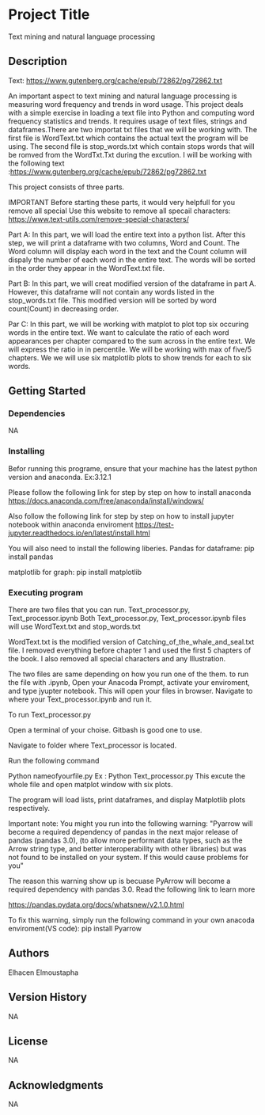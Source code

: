 # Project Title

Text mining and natural language processing

## Description
Text: https://www.gutenberg.org/cache/epub/72862/pg72862.txt

An important aspect to text mining and natural language processing is measuring word frequency and trends in word usage. This project deals with a simple exercise in loading a text file into Python and computing word frequency statistics and trends. It requires usage of text files, strings and dataframes.There are two importat txt files that we will be working with. The first file is WordText.txt which contains the actual text the program will be using. The second file is stop_words.txt which contain stops words that will be romved from the WordTxt.Txt during the excution. 
I will be working with the following  text :https://www.gutenberg.org/cache/epub/72862/pg72862.txt

This project consists of three parts.

IMPORTANT
Before starting these parts, it would very helpfull for you remove all special 
Use this website to remove all specail characters:
https://www.text-utils.com/remove-special-characters/

Part A:
In this part, we will load the entire text into a python list. 
After this step, we will print a dataframe with two columns, Word and Count. The Word column will display each word in the text and the Count column will dispaly the number of each word in the entire text. The words will be sorted in the order they appear in the WordText.txt file.

Part B:
In this part, we will creat modified version of the dataframe in part A. However, this dataframe will not contain any words listed in the stop_words.txt file. This modified version will be sorted by word count(Count) in decreasing order.

Par C:
In this part, we will be working with matplot to plot top six occuring words in the entire text. 
We want to calculate the ratio of each word appearances per chapter compared to the sum across in the entire text. We will express the ratio in in percentile. We will be working with max of five/5 chapters. 
We we will use six matplotlib plots to show trends for each to six words. 


## Getting Started

### Dependencies
NA
### Installing
Befor running this programe, ensure that your machine has the latest python version and anaconda. Ex:3.12.1

Please follow the following link for step by step on how to install anaconda
https://docs.anaconda.com/free/anaconda/install/windows/

Also follow the following link for step by step on how to install jupyter notebook within anaconda enviroment
https://test-jupyter.readthedocs.io/en/latest/install.html


You will also need to install the following liberies. 
Pandas for dataframe:
pip install pandas

matplotlib for graph:
pip install matplotlib

### Executing program
There are two files that you can run. 
Text_processor.py, Text_processor.ipynb
Both Text_processor.py, Text_processor.ipynb files will use WordText.txt and stop_words.txt

WordText.txt is the modified version of Catching_of_the_whale_and_seal.txt file. 
I removed everything before chapter 1 and used the first 5 chapters of the book. 
I also removed all special characters and any Illustration.

The two files are same depending on how you run one of the them. 
to run the file with .ipynb, 
Open your Anacoda Prompt, activate your enviroment, and type jyupter notebook.
This will open your files in browser. Navigate to where your Text_processor.ipynb and run it.

To run  Text_processor.py

Open a terminal of your choise. Gitbash is good one to use. 

Navigate to folder where Text_processor is located. 

Run the following command

Python nameofyourfile.py
Ex : Python Text_processor.py
This excute the whole file and open matplot window with six plots. 

The program will load lists, print dataframes, and display Matplotlib plots respectively.

Important note:
You might you run into the following warning:
"Pyarrow will become a required dependency of pandas in the next major release of pandas (pandas 3.0), (to allow more performant data types, such as the Arrow string type, and better interoperability with other libraries) but was not found to be installed on your system. If this would cause problems for you"

The reason this warning show up is becuase PyArrow will become a required dependency with pandas 3.0. 
Read the following link to learn more

https://pandas.pydata.org/docs/whatsnew/v2.1.0.html

To fix this warning, simply run the following command in your own anacoda enviroment(VS code):
pip install Pyarrow
    


## Authors

Elhacen Elmoustapha

## Version History
NA
## License
NA
## Acknowledgments
NA
